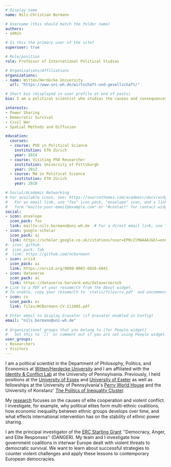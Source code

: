 ```yaml
---
# Display name
name: Nils-Christian Bormann

# Username (this should match the folder name)
authors:
- admin

# Is this the primary user of the site?
superuser: true

# Role/position
role: Professor of International Political Studies

# Organizations/Affiliations
organizations:
- name: Witten/Herdecke University
  url: "https://www.uni-wh.de/wirtschaft-und-gesellschaft/"

# Short bio (displayed in user profile at end of posts)
bio: I am a political scientist who studies the causes and consequences of elite power sharing, civil wars, and threats to democratic survival.

interests:
- Power Sharing
- Democratic Survival
- Civil War
- Spatial Methods and Diffusion

education:
  courses:
  - course: PhD in Political Science
    institution: ETH Zürich
    year: 2014
  - course: Visiting PhD Researcher
    institution: University of Pittsburgh
    year: 2012
  - course: MA in Political Science
    institution: ETH Zürich
    year: 2010

# Social/Academic Networking
# For available icons, see: https://sourcethemes.com/academic/docs/widgets/#icons
#   For an email link, use "fas" icon pack, "envelope" icon, and a link in the
#   form "mailto:your-email@example.com" or "#contact" for contact widget.
social:
- icon: envelope
  icon_pack: fas
  link: mailto:nils.bormann@uni-wh.de  # For a direct email link, use "mailto:test@example.org".
- icon: google-scholar
  icon_pack: ai
  link: https://scholar.google.co.uk/citations?user=EP0c2lMAAAAJ&hl=en&oi=ao
#- icon: github
#  icon_pack: fab
#  link: https://github.com/ncbormann
- icon: orcid
  icon_pack: ai
  link: https://orcid.org/0000-0002-6016-6841  
- icon: dataverse
  icon_pack: ai
  link: https://dataverse.harvard.edu/dataverse/ncb  
# Link to a PDF of your resume/CV from the About widget.
# To enable, copy your resume/CV to `static/files/cv.pdf` and uncomment the lines below.  
- icon: cv
  icon_pack: ai
  link: files/NCBormann-CV-211005.pdf

# Enter email to display Gravatar (if Gravatar enabled in Config)
email: "nils.bormann@uni-wh.de"
  
# Organizational groups that you belong to (for People widget)
#   Set this to `[]` or comment out if you are not using People widget.  
user_groups:
- Researchers
- Visitors
---
```


I am a political scientist in the Department of Philosophy, Politics, and Economics at [Witten/Herdecke University](https://www.uni-wh.de/wirtschaft-und-gesellschaft/) and I am affiliated with the [Identity & Conflict Lab](https://web.sas.upenn.edu/pic-lab/) at the University of Pennsylvania. Previously, I held positions at the [University of Essex](https://www.essex.ac.uk/departments/government) and [University of Exeter](https://socialsciences.exeter.ac.uk/politics/) as well as fellowships at the University of Pennsylvania's [Perry World House](https://global.upenn.edu/perryworldhouse/about-perry-world-house) and the University of Konstanz' [The Politics of Inequality Cluster](https://www.exc.uni-konstanz.de/en/inequality/about-us/).

My [research](https://www.uni-wh.de/en/uwh-international/university/faculty-of-management-economics-and-society/department-of-philosophy-politics-and-economics/chair-of-international-political-studies/) focuses on the causes of elite cooperation and violent conflict. I investigate, for example, why political elites form multi-ethnic coalitions, how economic inequality between ethnic groups develops over time, and what effects international intervention has on the stability of ethnic power sharing.

I am the principal investigator of the [ERC Starting Grant](https://erc.europa.eu/news/StG-recipients-2020) ''Democracy, Anger, and Elite Responses'' (DANGER). My team and I investigate how government coalitions in interwar Europe dealt with violent threats to democratic survival. We want to learn about successful strategies to counter violent challenges and apply these lessons to contemporary European democracies.






